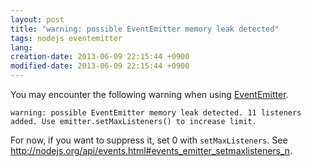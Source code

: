```yaml
---
layout: post
title: "warning: possible EventEmitter memory leak detected"
tags: nodejs eventemitter
lang: 
creation-date: 2013-06-09 22:15:44 +0900
modified-date: 2013-06-09 22:15:44 +0900
---
```

You may encounter the following warning when using [EventEmitter](http://nodejs.org/api/events.html#events_class_events_eventemitter).

    warning: possible EventEmitter memory leak detected. 11 listeners added. Use emitter.setMaxListeners() to increase limit.

For now, if you want to suppress it, set 0 with `setMaxListeners`.
See <http://nodejs.org/api/events.html#events_emitter_setmaxlisteners_n>.
